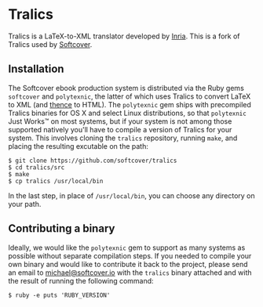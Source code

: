 # Tralics

Tralics is a LaTeX-to-XML translator developed by [Inria](http://en.wikipedia.org/wiki/French_Institute_for_Research_in_Computer_Science_and_Automation). This is a fork of Tralics used by [Softcover](http://softcover.io/).

## Installation

The Softcover ebook production system is distributed via the Ruby gems `softcover` and `polytexnic`, the latter of which uses Tralics to convert LaTeX to XML (and [thence](http://www.merriam-webster.com/dictionary/thence) to HTML). The `polytexnic` gem ships with precompiled Tralics binaries for OS X and select Linux distributions, so that `polytexnic` Just Works™ on most systems, but if your system is not among those supported natively you'll have to compile a version of Tralics for your system. This involves cloning the `tralics` repository, running `make`, and placing the resulting excutable on the path:

    $ git clone https://github.com/softcover/tralics
    $ cd tralics/src
    $ make
    $ cp tralics /usr/local/bin

In the last step, in place of `/usr/local/bin`, you can choose any directory on your path.

## Contributing a binary

Ideally, we would like the `polytexnic` gem to support as many systems as possible without separate compilation steps. If you needed to compile your own binary and would like to contribute it back to the project, please send an email to <michael@softcover.io> with the `tralics` binary attached and with the result of running the following command:

    $ ruby -e puts 'RUBY_VERSION'

